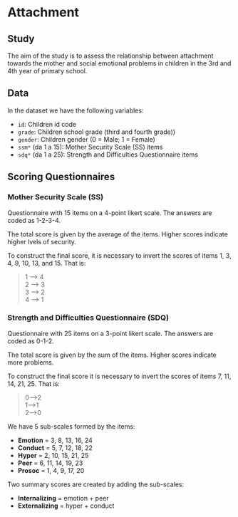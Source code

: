 # Attachment 

## Study

The aim of the study is to assess the relationship between attachment towards the mother and   social emotional problems in children in the 3rd and 4th year of primary school.

## Data

In the dataset we have the following variables:

- `id`: Children id code
- `grade`: Children school grade (third and fourth grade))
- `gender`: Children gender (0 = Male; 1 = Female)
- `ssm*` (da 1 a 15): Mother Security Scale (SS) items
- `sdq*` (da 1 a 25): Strength and Difficulties Questionnaire items

## Scoring Questionnaires

###  Mother Security Scale (SS)

Questionnaire with 15 items on a 4-point likert scale. The answers are coded as 1-2-3-4.

The total score is given by the average of the items. Higher scores indicate higher lvels of security.

To construct the final score, it is necessary to invert the scores of items 1, 3, 4, 9, 10, 13, and 15. That is: 

> 1 --> 4<br>
> 2 --> 3<br> 3 --> 2<br> 4 --> 1

### Strength and Difficulties Questionnaire (SDQ)

Questionnaire with 25 items on a 3-point likert scale. The answers are coded as 0-1-2.

The total score is given by the sum of the items. Higher scores indicate more problems.

To construct the final score it is necessary to invert the scores of items 7, 11, 14, 21, 25. That is:

> 0-->2<br> 1-->1<br> 2-->0

We have 5 sub-scales formed by the items:

- **Emotion**	=	3, 8, 13, 16, 24
- **Conduct**	=	5, 7, 12, 18, 22
- **Hyper**	=	2, 10, 15, 21, 25
- **Peer**	=	6, 11, 14, 19, 23
- **Prosoc**	=	1, 4, 9, 17, 20

Two summary scores are created by adding the sub-scales:

- **Internalizing** = emotion + peer
- **Externalizing** = hyper + conduct
